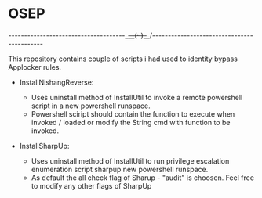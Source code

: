 # OSEP

-------------------------------------\_~~__(··)_~~_/-------------------------------------------

This repository contains couple of scripts i had used to identity bypass Applocker rules.



- InstallNishangReverse:
  - Uses uninstall method of InstallUtil to invoke a remote powershell script in a new powershell runspace.
  - Powershell sciript should contain the function to execute when invoked / loaded or modify the String cmd with function to be invoked.
 
- InstallSharpUp:
  - Uses uninstall method of InstallUtil to run privilege escalation enumeration script sharpup  new powershell runspace.
  - As default the all check flag of Sharup - "audit" is choosen. Feel free to modify any other flags of SharpUp
